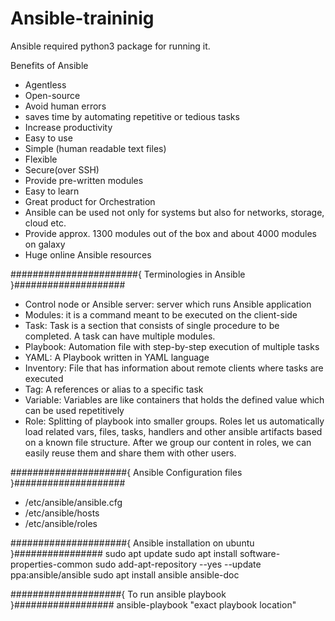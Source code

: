 # Ansible-traininig

Ansible required python3 package for running it.

Benefits of Ansible
* Agentless
* Open-source
* Avoid human errors
* saves time by automating repetitive or tedious tasks
* Increase productivity
* Easy to use
* Simple (human readable text files)
* Flexible
* Secure(over SSH)
* Provide pre-written modules
* Easy to learn
* Great product for Orchestration
* Ansible can be used not only for systems but also for networks, storage, cloud etc.
* Provide approx. 1300 modules out of the box and about 4000 modules on galaxy
* Huge online Ansible resources

#######################{ Terminologies in Ansible }####################
* Control node or Ansible server: server which runs Ansible application
* Modules: it is a command meant to be executed on the client-side
* Task: Task is a section that consists of single procedure to be completed. A task can have multiple modules.
* Playbook: Automation file with step-by-step execution of multiple tasks
* YAML: A Playbook written in YAML language
* Inventory: File that has information about remote clients where tasks are executed
* Tag: A references or alias to a specific task
* Variable: Variables are like containers that holds the defined value which can be used repetitively
* Role: Splitting of playbook into smaller groups. Roles let us automatically load related vars, files, tasks, handlers and other ansible 
  artifacts based on a known file structure. After we group our content in roles, we can easily reuse them and share them with other users.

#####################{ Ansible Configuration files }####################
* /etc/ansible/ansible.cfg
* /etc/ansible/hosts
* /etc/ansible/roles

#####################{ Ansible installation on ubuntu }################
 sudo apt update
 sudo apt install software-properties-common
 sudo add-apt-repository --yes --update ppa:ansible/ansible
 sudo apt install ansible ansible-doc

####################{ To run ansible playbook }##################
ansible-playbook "exact playbook location" 


